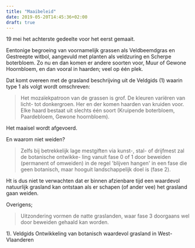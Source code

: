 ```yaml
---
title: "Maaibeleid"
date: 2019-05-20T14:45:36+02:00
draft: true
---
```


19 mei het achterste gedeelte voor het eerst gemaait. 

Eentonige begroeing van voornamelijk grassen als Veldbeemdgras en Gestreepte witbol, 
aangevuld met planten als veldzuring en Scherpe boterbloem.
Zo nu en dan komen er andere soorten voor, Muur of Gewone Hoornbloem, en dan vooral in haarden; 
veel op één plek.

Dat komt overeen met de grasland beschrijving uit de Veldgids (1) waarin type 1 als volgt wordt omschreven:

> Het mozaïekpatroon van de grassen is grof. De kleuren variëren van licht- tot donkergroen.
Her en der komen haarden van kruiden voor. Elke haard bestaat uit slechts één soort
(Kruipende boterbloem, Paardebloem, Gewone hoornbloem).


Het maaisel wordt afgevoerd.


En waarom niet weiden?

> Zelfs bij betrekkelijk lage mestgiften via kunst-, stal- of drijfmest zal de botanische ontwikke-
ling vanuit fase 0 of 1 door beweiden (permanent of omweiden) in de regel 'blijven hangen' in
een fase die geen botanisch, maar hooguit landschappelijk doel is (fase 2).

Ht is dus niet te verwachten dat er binnen afzienbare tijd een waardevol natuurlijk grasland kan ontstaan als er schapen 
(of ander vee) het grasland gaan weiden.

Overigens;

> Uitzondering vormen de natte graslanden, waar fase 3 doorgaans wel door beweiden gehaald kan worden.

1). Veldgids Ontwikkeling van botanisch waardevol grasland in West-Vlaanderen